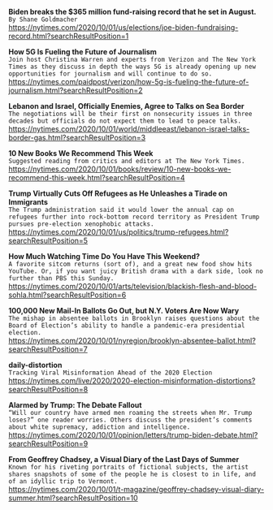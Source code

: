 **Biden breaks the $365 million fund-raising record that he set in August.**\
`By Shane Goldmacher`\
https://nytimes.com/2020/10/01/us/elections/joe-biden-fundraising-record.html?searchResultPosition=1

**How 5G Is Fueling the Future of Journalism**\
`Join host Christina Warren and experts from Verizon and The New York Times as they discuss in depth the ways 5G is already opening up new opportunities for journalism and will continue to do so.`\
https://nytimes.com/paidpost/verizon/how-5g-is-fueling-the-future-of-journalism.html?searchResultPosition=2

**Lebanon and Israel, Officially Enemies, Agree to Talks on Sea Border**\
`The negotiations will be their first on nonsecurity issues in three decades but officials do not expect them to lead to peace talks.`\
https://nytimes.com/2020/10/01/world/middleeast/lebanon-israel-talks-border-gas.html?searchResultPosition=3

**10 New Books We Recommend This Week**\
`Suggested reading from critics and editors at The New York Times.`\
https://nytimes.com/2020/10/01/books/review/10-new-books-we-recommend-this-week.html?searchResultPosition=4

**Trump Virtually Cuts Off Refugees as He Unleashes a Tirade on Immigrants**\
`The Trump administration said it would lower the annual cap on refugees further into rock-bottom record territory as President Trump pursues pre-election xenophobic attacks.`\
https://nytimes.com/2020/10/01/us/politics/trump-refugees.html?searchResultPosition=5

**How Much Watching Time Do You Have This Weekend?**\
`A favorite sitcom returns (sort of), and a great new food show hits YouTube. Or, if you want juicy British drama with a dark side, look no further than PBS this Sunday.`\
https://nytimes.com/2020/10/01/arts/television/blackish-flesh-and-blood-sohla.html?searchResultPosition=6

**100,000 New Mail-In Ballots Go Out, but N.Y. Voters Are Now Wary**\
`The mishap in absentee ballots in Brooklyn raises questions about the Board of Election’s ability to handle a pandemic-era presidential election.`\
https://nytimes.com/2020/10/01/nyregion/brooklyn-absentee-ballot.html?searchResultPosition=7

**daily-distortion**\
`Tracking Viral Misinformation Ahead of the 2020 Election`\
https://nytimes.com/live/2020/2020-election-misinformation-distortions?searchResultPosition=8

**Alarmed by Trump: The Debate Fallout**\
`“Will our country have armed men roaming the streets when Mr. Trump loses?” one reader worries. Others discuss the president’s comments about white supremacy, addiction and intelligence.`\
https://nytimes.com/2020/10/01/opinion/letters/trump-biden-debate.html?searchResultPosition=9

**From Geoffrey Chadsey, a Visual Diary of the Last Days of Summer**\
`Known for his riveting portraits of fictional subjects, the artist shares snapshots of some of the people he is closest to in life, and of an idyllic trip to Vermont.`\
https://nytimes.com/2020/10/01/t-magazine/geoffrey-chadsey-visual-diary-summer.html?searchResultPosition=10

